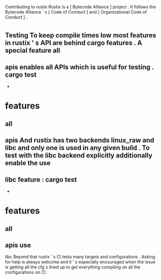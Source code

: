 #
Contributing
to
rustix
Rustix
is
a
[
Bytecode
Alliance
]
project
.
It
follows
the
Bytecode
Alliance
'
s
[
Code
of
Conduct
]
and
[
Organizational
Code
of
Conduct
]
.
#
#
Testing
To
keep
compile
times
low
most
features
in
rustix
'
s
API
are
behind
cargo
features
.
A
special
feature
all
-
apis
enables
all
APIs
which
is
useful
for
testing
.
cargo
test
-
-
features
=
all
-
apis
And
rustix
has
two
backends
linux_raw
and
libc
and
only
one
is
used
in
any
given
build
.
To
test
with
the
libc
backend
explicitly
additionally
enable
the
use
-
libc
feature
:
cargo
test
-
-
features
=
all
-
apis
use
-
libc
Beyond
that
rustix
'
s
CI
tests
many
targets
and
configurations
.
Asking
for
help
is
always
welcome
and
it
'
s
especially
encouraged
when
the
issue
is
getting
all
the
cfg
s
lined
up
to
get
everything
compiling
on
all
the
configurations
on
CI
.
